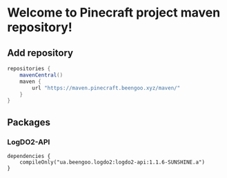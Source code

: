 # Welcome to Pinecraft project maven repository!

## Add repository
```gradle
repositories {
    mavenCentral()
    maven {
        url "https://maven.pinecraft.beengoo.xyz/maven/"
    }
}
```

## Packages

### LogDO2-API
```
dependencies {
    compileOnly("ua.beengoo.logdo2:logdo2-api:1.1.6-SUNSHINE.a")
}
```
